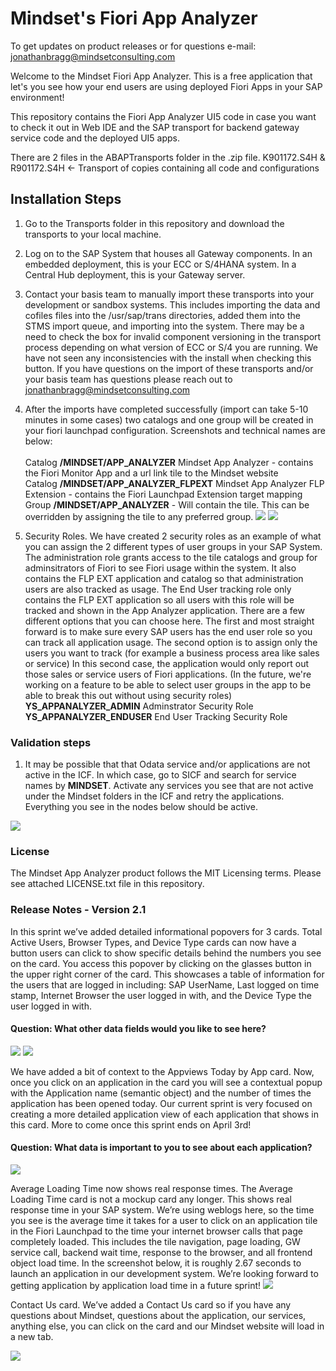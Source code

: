 # Mindset's Fiori App Analyzer

To get updates on product releases or for questions e-mail: jonathanbragg@mindsetconsulting.com  

Welcome to the Mindset Fiori App Analyzer.  This is a free application that let's you see how your end users are using deployed Fiori Apps in your SAP environment!

This repository contains the Fiori App Analyzer UI5 code in case you want to check it out in Web IDE and the SAP transport for backend gateway service code and the deployed UI5 apps. 

There are 2 files in the ABAPTransports folder in the .zip file.
K901172.S4H & R901172.S4H <- Transport of copies containing all code and configurations


## Installation Steps
1.  Go to the Transports folder in this repository and download the transports to your local machine.
2.  Log on to the SAP System that houses all Gateway components.  In an embedded deployment, this is your ECC or S/4HANA system.  In a Central Hub deployment, this is your Gateway server. 
3.  Contact your basis team to manually import these transports into your development or sandbox systems.  This includes importing the  data and cofiles files into the /usr/sap/trans directories, added them into the STMS import queue, and importing into the system.  There may be a need to check the box for invalid component versioning in the transport process depending on what version of ECC or S/4 you are running.  We have not seen any inconsistencies with the install when checking this button.  If you have questions on the import of these transports and/or your basis team has questions please reach out to jonathanbragg@mindsetconsulting.com
 
 4. After the imports have completed successfully (import can take 5-10 minutes in some cases) two catalogs and one group will be created in your fiori launchpad configuration. Screenshots and technical names are below:  
    <BR>Catalog **/MINDSET/APP_ANALYZER** Mindset App Analyzer - contains the Fiori Monitor App and a url link tile to the Mindset website
    <BR>Catalog **/MINDSET/APP_ANALYZER_FLPEXT** Mindset App Analyzer FLP Extension - contains the Fiori Launchpad Extension target mapping
    <BR>Group **/MINDSET/APP_ANALYZER** - Will contain the tile. This can be overridden by assigning the tile to any preferred group.
     <img src="http://www.mindsetconsulting.com/wp-content/uploads/2020/04/FLPconfig.jpg">
     <img src="http://www.mindsetconsulting.com/wp-content/uploads/2020/04/AppAnalyzerFLPextconfig.jpg">
 5. Security Roles.  We have created 2 security roles as an example of what you can assign the 2 different types of user groups in your SAP System.  The administration role grants access to the tile catalogs and group for adminsitrators of Fiori to see Fiori usage within the system.  It also contains the FLP EXT application and catalog so that administration users are also tracked as usage.  The End User tracking role only contains the FLP EXT application so all users with this role will be tracked and shown in the App Analyzer application.  There are a few different options that you can choose here.  The first and most straight forward is to make sure every SAP users has the end user role so you can track all application usage.  The second option is to assign only the users you want to track (for example a business process area like sales or service)  In this second case, the application would only report out those sales or service users of Fiori applications.  (In the future, we're working on a feature to be able to select user groups in the app to be able to break this out without using security roles)
    <BR>**YS_APPANALYZER_ADMIN** Adminstrator Security Role
    <BR>**YS_APPANALYZER_ENDUSER** End User Tracking Security Role
 
 ### Validation steps
 1. It may be possible that that Odata service and/or applications are not active in the ICF. In which case, go to SICF and search for service names by **MINDSET**.  Activate any services you see that are not active under the Mindset folders in the ICF and retry the applications.  Everything you see in the nodes below should be active.
 <img src="http://www.mindsetconsulting.com/wp-content/uploads/2020/04/SICFnodes.jpg">
 
 ### License
 The Mindset App Analyzer product follows the MIT Licensing terms.  Please see attached LICENSE.txt file in this repository.
 
 ###  Release Notes - Version 2.1
 In this sprint we’ve added detailed informational popovers for 3 cards.  Total Active Users, Browser Types, and Device Type cards can now have a button users can click to show specific details behind the numbers you see on the card.  You access this popover by clicking on the glasses button in the upper right corner of the card.  This showcases a table of information for the users that are logged in including:  SAP UserName, Last logged on time stamp, Internet Browser the user logged in with, and the Device Type the user logged in with.  

####  Question:  What other data fields would you like to see here?
<img src="http://www.mindsetconsulting.com/wp-content/uploads/2020/03/Appanalyzerrelease21blog1.jpg">

<img src="http://www.mindsetconsulting.com/wp-content/uploads/2020/03/Appanalyzerrelease21blog2.jpg">




 We have added a bit of context to the Appviews Today by App card.  Now, once you click on an application in the card you will see a contextual popup with the Application name (semantic object) and the number of times the application has been opened today.  Our current sprint is very focused on creating a more detailed application view of each application that shows in this card.  More to come once this sprint ends on April 3rd!  
#### Question:  What data is important to you to see about each application?  
<img src="http://www.mindsetconsulting.com/wp-content/uploads/2020/03/Appanalyzerrelease21blog3.jpg">

 Average Loading Time now shows real response times.  The Average Loading Time card is not a mockup card any longer.  This shows real response time in your SAP system.  We’re using weblogs here, so the time you see is the average time it takes for a user to click on an application tile in the Fiori Launchpad to the time your internet browser calls that page completely loaded.  This includes the tile navigation, page loading, GW service call, backend wait time, response to the browser, and all frontend object load time.  In the screenshot below, it is roughly 2.67 seconds to launch an application in our development system.  We’re looking forward to getting application by application load time in a future sprint!
<img src="http://www.mindsetconsulting.com/wp-content/uploads/2020/03/Appanalyzerrelease21blog4.jpg">



 Contact Us card.  We’ve added a Contact Us card so if you have any questions about Mindset, questions about the application, our services, anything else, you can click on the card and our Mindset website will load in a new tab.  

<img src="http://www.mindsetconsulting.com/wp-content/uploads/2020/03/ContactUs.jpg">

